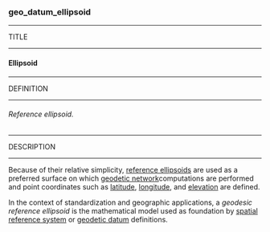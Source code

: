 ### geo_datum_ellipsoid



------
TITLE

------

#### Ellipsoid



------
DEFINITION

------

###### Reference ellipsoid.



------
DESCRIPTION

------

Because of their relative simplicity, [reference ellipsoids](https://en.wikipedia.org/wiki/Reference_ellipsoid) are used as a preferred surface on which [geodetic network](https://en.wikipedia.org/wiki/Geodetic_network "Geodetic network")computations are performed and point coordinates such as [latitude](https://en.wikipedia.org/wiki/Latitude "Latitude"), [longitude](https://en.wikipedia.org/wiki/Longitude "Longitude"), and [elevation](https://en.wikipedia.org/wiki/Elevation "Elevation") are defined.

In the context of standardization and geographic applications, a *geodesic reference ellipsoid* is the mathematical model used as foundation by [spatial reference system](https://en.wikipedia.org/wiki/Spatial_reference_system "Spatial reference system") or [geodetic datum](https://en.wikipedia.org/wiki/Geodetic_datum "Geodetic datum") definitions.